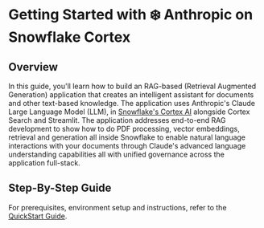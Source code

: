 # Getting Started with ❄️ Anthropic on Snowflake Cortex

## Overview
In this guide, you'll learn how to build an RAG-based (Retrieval Augmented Generation)  application that creates an intelligent assistant for documents and other text-based knowledge. The application uses Anthropic's Claude Large Language Model (LLM),  in [Snowflake's Cortex AI](https://www.snowflake.com/en/data-cloud/cortex/) alongside Cortex Search and Streamlit. The application addresses end-to-end RAG development to show how to do PDF processing, vector embeddings, retrieval and generation all inside Snowflake to enable natural language interactions with your documents through Claude's advanced language understanding capabilities all with unified governance across the application full-stack.

## Step-By-Step Guide  
For prerequisites, environment setup and instructions, refer to the [QuickStart Guide](https://quickstarts.snowflake.com/guide/getting_started_on_anthropic_with_snowflake_cortex]).
